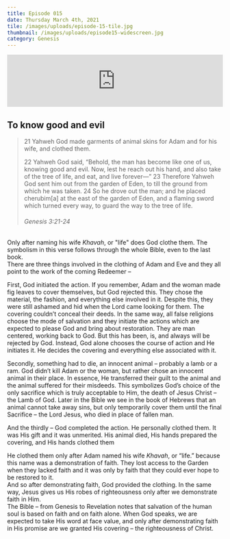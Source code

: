 ```yaml
---
title: Episode 015
date: Thursday March 4th, 2021
tile: /images/uploads/episode-15-tile.jpg
thumbnail: /images/uploads/episode15-widescreen.jpg
category: Genesis
---
```

<iframe title="00015 - To know good and evil" height="122" width="100%" style="border: none;" scrolling="no" data-name="pb-iframe-player" src="https://www.podbean.com/media/player/wyanx-fc96d8?from=pb6admin&download=1&version=1&auto=0&share=1&download=1&rtl=0&fonts=Helvetica&skin=1&pfauth=&btn-skin=107"></iframe>

## To know good and evil

> 21 Yahweh God made garments of animal skins for Adam and for his wife, and clothed them.
>
> 22 Yahweh God said, “Behold, the man has become like one of us, knowing good and evil. Now, lest he reach out his hand, and also take of the tree of life, and eat, and live forever—” 23 Therefore Yahweh God sent him out from the garden of Eden, to till the ground from which he was taken. 24 So he drove out the man; and he placed cherubim\[a] at the east of the garden of Eden, and a flaming sword which turned every way, to guard the way to the tree of life.
>
> ###### Genesis 3:21-24

Only after naming his wife *Khavah*, or "life" does God clothe them. The symbolism in this verse follows through the whole Bible, even to the last book. 
\
There are three things involved in the clothing of Adam and Eve and they all point to the work of the coming Redeemer – 


First, God initiated the action. If you remember, Adam and the woman made fig leaves to cover themselves, but God rejected this. They chose the material, the fashion, and everything else involved in it. Despite this, they were still ashamed and hid when the Lord came looking for them.
The covering couldn’t conceal their deeds. In the same way, all false religions choose the mode of salvation and they initiate the actions which are expected to please God and bring about restoration. They are man centered, working back to God. But this has been, is, and always will be rejected by God.
Instead, God alone chooses the course of action and He initiates it. He decides the covering and everything else associated with it.

Secondly, something had to die, an innocent animal – probably a lamb or a ram. God didn’t kill Adam or the woman, but rather chose an innocent animal in their place. In essence, He transferred their guilt to the animal and the animal suffered for their misdeeds.  This symbolizes God’s choice of the only sacrifice which is truly acceptable to Him, the death of Jesus Christ – the Lamb of God. Later in the Bible we see in the book of Hebrews that an animal cannot take away sins, but only temporarily cover them until the final Sacrifice – the Lord Jesus, who died in place of fallen man.

And the thirdly – God completed the action. He personally clothed them. It was His gift and it was unmerited. His animal died, His hands prepared the covering, and His hands clothed them 

He clothed them only after Adam named his wife *Khavah*, or “life.” because this name was a demonstration of faith. They lost access to the Garden when they lacked faith and it was only by faith that they could ever hope to be restored to it. 
\
And so after demonstrating faith, God provided the clothing. In the same way, Jesus gives us His robes of righteousness only after we demonstrate faith in Him. 
\
The Bible – from Genesis to Revelation notes that salvation of the human soul is based on faith and on faith alone. When God speaks, we are expected to take His word at face value, and only after demonstrating faith in His promise are we granted His covering – the righteousness of Christ.